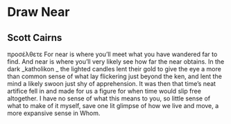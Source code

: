 # Draw Near
## Scott Cairns
προσέλθετε
For near is where you’ll meet what you have wandered
far to find. And near is where you’ll very likely see
how far the near obtains. In the dark _katholikon
_
the lighted candles lent their gold to give the eye
a more than common sense of what lay flickering
just beyond the ken, and lent the mind a likely
swoon just shy of apprehension. It was then
that time’s neat artifice fell in and made for us
a figure for when time would slip free altogether.
I have no sense of what this means to you, so little
sense of what to make of it myself, save one lit glimpse
of how we live and move, a more expansive sense in Whom.